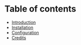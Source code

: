 # Table of contents

* [Introduction](README.md)
* [Installation](installation.md)
* [Configuration](configuration.md)
* [Credits](credits.md)

